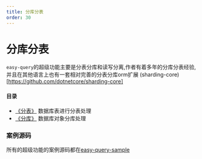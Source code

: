 ```yaml
---
title: 分库分表
order: 30
---
```


# 分库分表
`easy-query`的超级功能主要是分表分库和读写分离,作者有着多年的分库分表经验,并且在其他语言上也有一套相对完善的分表分库orm扩展
(sharding-core)[https://github.com/dotnetcore/sharding-core]



#### 目录
- [《分表》](/easy-query-doc/super/sharding-table) 数据库表进行分表处理
- [《分库》](/easy-query-doc/super/sharding-datasource) 数据库对象分库处理


### 案例源码
所有的超级功能的案例源码都在[easy-query-sample](https://github.com/xuejmnet/easy-sample)